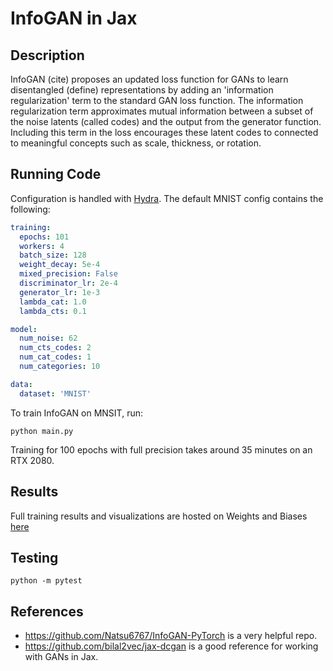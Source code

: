 # InfoGAN in Jax

## Description

InfoGAN (cite) proposes an updated loss function for GANs to learn disentangled (define) representations by adding an 'information regularization' term to the standard GAN loss function. The information regularization term approximates mutual information between a subset of the noise latents (called codes) and the output from the generator function. Including this term in the loss encourages these latent codes to connected to meaningful concepts such as scale, thickness, or rotation. 

## Running Code

Configuration is handled with [Hydra](https://hydra.cc/). The default MNIST config contains the following:

```yaml
training:
  epochs: 101
  workers: 4
  batch_size: 128
  weight_decay: 5e-4
  mixed_precision: False 
  discriminator_lr: 2e-4
  generator_lr: 1e-3
  lambda_cat: 1.0
  lambda_cts: 0.1

model:
  num_noise: 62
  num_cts_codes: 2
  num_cat_codes: 1
  num_categories: 10

data:
  dataset: 'MNIST'
```
To train InfoGAN on MNSIT, run:
```
python main.py
```
Training for 100 epochs with full precision takes around 35 minutes on an RTX 2080. 

## Results

Full training results and visualizations are hosted on Weights and Biases [here](https://wandb.ai/bfattori/InfoGAN)

## Testing
```
python -m pytest
```

## References

- https://github.com/Natsu6767/InfoGAN-PyTorch is a very helpful repo.
- https://github.com/bilal2vec/jax-dcgan is a good reference for working with GANs in Jax. 
